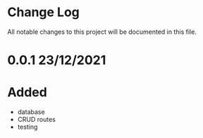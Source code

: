 # Change Log
All notable changes to this project will be documented in this file.
# 0.0.1 23/12/2021

# Added
- database
- CRUD routes
- testing

